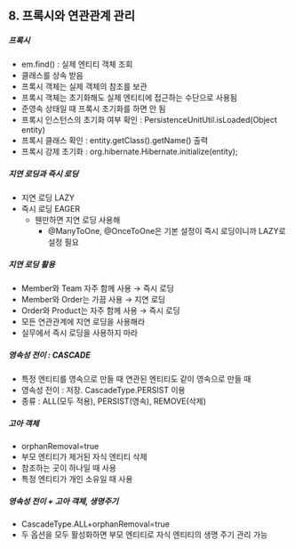 ## 8. 프록시와 연관관계 관리
##### 프록시
- em.find() : 실제 엔티티 객체 조회
- 클래스를 상속 받음
- 프록시 객체는 실제 객체의 참조를 보관
- 프록시 객체는 초기화해도 실제 엔티티에 접근하는 수단으로 사용됨
- 준영속 상태일 때 프록시 초기화를 하면 안 됨
- 프록시 인스턴스의 초기화 여부 확인 : PersistenceUnitUtil.isLoaded(Object entity)
- 프록시 클래스 확인 : entity.getClass().getName() 출력
- 프록시 강제 초기화 : org.hibernate.Hibernate.initialize(entity);

##### 지연 로딩과 즉시 로딩
- 지연 로딩 LAZY
- 즉시 로딩 EAGER
  - 웬만하면 지연 로딩 사용해
    - @ManyToOne, @OnceToOne은 기본 설정이 즉시 로딩이니까 LAZY로 설정 필요

##### 지연 로딩 활용
- Member와 Team 자주 함께 사용 → 즉시 로딩
- Member와 Order는 가끔 사용 → 지연 로딩
- Order와 Product는 자주 함께 사용 → 즉시 로딩
- 모든 연관관계에 지연 로딩을 사용해라
- 실무에서 즉시 로딩을 사용하지 마라

##### 영속성 전이 : CASCADE
- 특정 엔티티를 영속으로 만들 때 연관된 엔티티도 같이 영속으로 만들 때
- 영속성 전이 : 저장. CascadeType.PERSIST 이용
- 종류 : ALL(모두 적용), PERSIST(영속), REMOVE(삭제)

##### 고아 객체
- orphanRemoval=true
- 부모 엔티티가 제거된 자식 엔티티 삭제
- 참조하는 곳이 하나일 때 사용
- 특정 엔티티가 개인 소유일 때 사용

##### 영속성 전이 + 고아 객체, 생명주기
- CascadeType.ALL+orphanRemoval=true
- 두 옵션을 모두 활성화하면 부모 엔티티로 자식 엔티티의 생명 주기 관리 가능 
